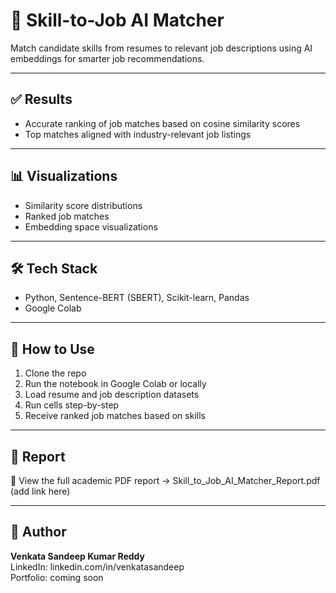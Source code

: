 # 🤖 Skill-to-Job AI Matcher

Match candidate skills from resumes to relevant job descriptions using AI embeddings for smarter job recommendations.

---

## ✅ Results
- Accurate ranking of job matches based on cosine similarity scores  
- Top matches aligned with industry-relevant job listings  

---

## 📊 Visualizations
- Similarity score distributions  
- Ranked job matches  
- Embedding space visualizations  

---

## 🛠️ Tech Stack
- Python, Sentence-BERT (SBERT), Scikit-learn, Pandas  
- Google Colab  

---

## 🚀 How to Use
1. Clone the repo  
2. Run the notebook in Google Colab or locally  
3. Load resume and job description datasets  
4. Run cells step-by-step  
5. Receive ranked job matches based on skills  

---

## 📄 Report
📘 View the full academic PDF report → Skill_to_Job_AI_Matcher_Report.pdf (add link here)

---

## 👤 Author

**Venkata Sandeep Kumar Reddy**  
LinkedIn: linkedin.com/in/venkatasandeep  
Portfolio: coming soon
